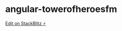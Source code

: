 # angular-towerofheroesfm

[Edit on StackBlitz ⚡️](https://stackblitz.com/edit/angular-towerofheroesfm)